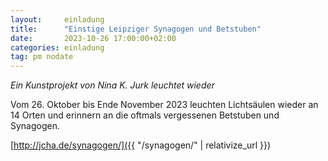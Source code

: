 ```yaml
---
layout:     einladung
title:      "Einstige Leipziger Synagogen und Betstuben"
date:       2023-10-26 17:00:00+02:00
categories: einladung
tag: pm nodate
---
```


*Ein Kunstprojekt von Nina K. Jurk leuchtet wieder*

Vom 26. Oktober bis Ende November 2023 leuchten Lichtsäulen wieder an 14 Orten und erinnern an die oftmals vergessenen Betstuben und Synagogen.

[http://jcha.de/synagogen/]({{ "/synagogen/" | relativize_url }})

